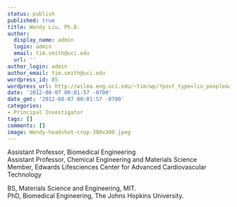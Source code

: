 ```yaml
---
status: publish
published: true
title: Wendy Liu, Ph.D.
author:
  display_name: admin
  login: admin
  email: tim.smith@uci.edu
  url: ''
author_login: admin
author_email: tim.smith@uci.edu
wordpress_id: 85
wordpress_url: http://wilma.eng.uci.edu/~tim/wp/?post_type=liu_people&#038;p=85
date: '2012-08-07 00:01:57 -0700'
date_gmt: '2012-08-07 00:01:57 -0700'
categories:
- Principal Investigator
tags: []
comments: []
image: Wendy-headshot-crop-300x300.jpeg
---
```

<p>Assistant Professor, Biomedical Engineering<br />
Assistant Professor, Chemical Engineering and Materials Science<br />
Member, Edwards Lifesciences Center for Advanced Cardiovascular Technology</p>
<p>BS, Materials Science and Engineering,&nbsp;MIT.<br />
PhD, Biomedical Engineering,&nbsp;The Johns Hopkins University.</p>
